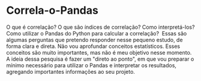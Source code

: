 # Correla-o-Pandas

O que é correlação? O que são índices de correlação? Como interpretá-los? 
Como utilizar o Pandas do Python para calcular a correlação? 
Essas são algumas perguntas que pretendo responder nesse pequeno estudo, 
de forma clara e direta. Não vou aprofundar conceitos estatísticos. 
Esses conceitos são muito importantes, mas não é meu objetivo nesse momento. 
A ideia dessa pesquisa é fazer um "direto ao ponto", em que vou preparar o 
mínimo necessário para utilizar o Pandas e interpretar os resultados, 
agregando importantes informações ao seu projeto.
